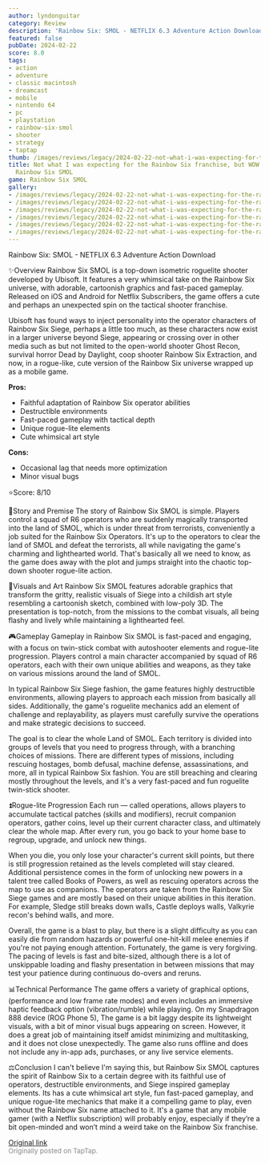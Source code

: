 ```yaml
---
author: lyndonguitar
category: Review
description: 'Rainbow Six: SMOL - NETFLIX 6.3 Adventure Action Download'
featured: false
pubDate: 2024-02-22
score: 8.0
tags:
- action
- adventure
- classic macintosh
- dreamcast
- mobile
- nintendo 64
- pc
- playstation
- rainbow-six-smol
- shooter
- strategy
- taptap
thumb: /images/reviews/legacy/2024-02-22-not-what-i-was-expecting-for-the-rainbow-six-franchise-but-wow--review---rainbow-six-smol-0.avif
title: Not what I was expecting for the Rainbow Six franchise, but WOW! | Review -
  Rainbow Six SMOL
game: Rainbow Six SMOL
gallery:
- /images/reviews/legacy/2024-02-22-not-what-i-was-expecting-for-the-rainbow-six-franchise-but-wow--review---rainbow-six-smol-0.avif
- /images/reviews/legacy/2024-02-22-not-what-i-was-expecting-for-the-rainbow-six-franchise-but-wow--review---rainbow-six-smol-1.avif
- /images/reviews/legacy/2024-02-22-not-what-i-was-expecting-for-the-rainbow-six-franchise-but-wow--review---rainbow-six-smol-2.avif
- /images/reviews/legacy/2024-02-22-not-what-i-was-expecting-for-the-rainbow-six-franchise-but-wow--review---rainbow-six-smol-3.avif
- /images/reviews/legacy/2024-02-22-not-what-i-was-expecting-for-the-rainbow-six-franchise-but-wow--review---rainbow-six-smol-4.avif
- /images/reviews/legacy/2024-02-22-not-what-i-was-expecting-for-the-rainbow-six-franchise-but-wow--review---rainbow-six-smol-5.avif
---
```

Rainbow Six: SMOL - NETFLIX
6.3
Adventure
Action
Download

✨Overview
Rainbow Six SMOL is a top-down isometric roguelite shooter developed by Ubisoft. It features a very whimsical take on the Rainbow Six universe, with adorable, cartoonish graphics and fast-paced gameplay. Released on iOS and Android for Netflix Subscribers, the game offers a cute and perhaps an unexpected spin on the tactical shooter franchise.

Ubisoft has found ways to inject personality into the operator characters of Rainbow Six Siege, perhaps a little too much, as these characters now exist in a larger universe beyond Siege, appearing or crossing over in other media such as but not limited to the open-world shooter Ghost Recon, survival horror Dead by Daylight, coop shooter Rainbow Six Extraction, and now, in a rogue-like, cute version of the Rainbow Six universe wrapped up as a mobile game.


**Pros:**
- Faithful adaptation of Rainbow Six operator abilities
- Destructible environments
- Fast-paced gameplay with tactical depth
- Unique rogue-lite elements
- Cute whimsical art style



**Cons:**
- Occasional lag that needs more optimization
- Minor visual bugs


⭐️Score: 8/10

📖Story and Premise
The story of Rainbow Six SMOL is simple. Players control a squad of R6 operators who are suddenly magically transported into the land of SMOL, which is under threat from terrorists, conveniently a job suited for the Rainbow Six Operators. It's up to the operators to clear the land of SMOL and defeat the terrorists, all while navigating the game's charming and lighthearted world. That's basically all we need to know, as the game does away with the plot and jumps straight into the chaotic top-down shooter rogue-lite action.

🎨Visuals and Art
Rainbow Six SMOL features adorable graphics that transform the gritty, realistic visuals of Siege into a childish art style resembling a cartoonish sketch, combined with low-poly 3D. The presentation is top-notch, from the missions to the combat visuals, all being flashy and lively while maintaining a lighthearted feel.

🎮Gameplay
Gameplay in Rainbow Six SMOL is fast-paced and engaging, with a focus on twin-stick combat with autoshooter elements and rogue-lite progression. Players control a main character accompanied by squad of R6 operators, each with their own unique abilities and weapons, as they take on various missions around the land of SMOL.

In typical Rainbow Six Siege fashion, the game features highly destructible environments, allowing players to approach each mission from basically all sides. Additionally, the game's roguelite mechanics add an element of challenge and replayability, as players must carefully survive the operations and make strategic decisions to succeed.

The goal is to clear the whole Land of SMOL. Each territory is divided into groups of levels that you need to progress through, with a branching choices of missions. There are different types of missions, including rescuing hostages, bomb defusal, machine defense, assassinations, and more, all in typical Rainbow Six fashion. You are still breaching and clearing mostly throughout the levels, and it's a very fast-paced and fun roguelite twin-stick shooter.

⏫Rogue-lite Progression
Each run — called operations, allows players to accumulate tactical patches (skills and modifiers), recruit companion operators, gather coins, level up their current character class, and ultimately clear the whole map. After every run, you go back to your home base to regroup, upgrade, and unlock new things.

When you die, you only lose your character's current skill points, but there is still progression retained as the levels completed will stay cleared. Additional persistence comes in the form of unlocking new powers in a talent tree called Books of Powers, as well as rescuing operators across the map to use as companions. The operators are taken from the Rainbow Six Siege games and are mostly based on their unique abilities in this iteration. For example, Sledge still breaks down walls, Castle deploys walls, Valkyrie recon's behind walls, and more.

Overall, the game is a blast to play, but there is a slight difficulty as you can easily die from random hazards or powerful one-hit-kill melee enemies if you're not paying enough attention. Fortunately, the game is very forgiving. The pacing of levels is fast and bite-sized, although there is a lot of unskippable loading and flashy presentation in between missions that may test your patience during continuous do-overs and reruns.

📊Technical Performance
The game offers a variety of graphical options, (performance and low frame rate modes) and even includes an immersive haptic feedback option (vibration/rumble) while playing. On my Snapdragon 888 device (ROG Phone 5), The game is a bit laggy despite its lightweight visuals, with a bit of minor visual bugs appearing on screen. However, it does a great job of maintaining itself amidst minimizing and multitasking, and it does not close unexpectedly. The game also runs offline and does not include any in-app ads, purchases, or any live service elements.

⚖️Conclusion
I can't believe I'm saying this, but Rainbow Six SMOL captures the spirit of Rainbow Six to a certain degree with its faithful use of operators, destructible environments, and Siege inspired gameplay elements. Its has a cute whimsical art style, fun fast-paced gameplay, and unique rogue-lite mechanics that make it a compelling game to play, even without the Rainbow Six name attached to it. It's a game that any mobile gamer (with a Netflix subscription) will probably enjoy, especially if they’re a bit open-minded and won’t mind a weird take on the Rainbow Six franchise.

[Original link](https://www.taptap.io/post/7036330)<br><span style="font-size: 0.95em; color: #888;">Originally posted on TapTap.</span>